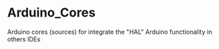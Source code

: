 # Arduino_Cores
Arduino cores (sources) for integrate the "HAL" Arduino functionality in others IDEs
